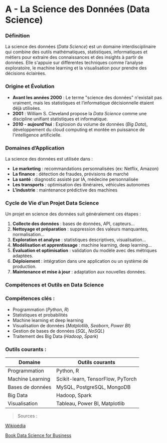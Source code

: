 # **A - La Science des Données (Data Science)**

### **Définition**

La science des données (*Data Science*) est un domaine interdisciplinaire qui combine des outils mathématiques, statistiques, informatiques et métiers pour extraire des connaissances et des insights à partir de données. Elle s'appuie sur différentes techniques comme l’analyse exploratoire, le machine learning et la visualisation pour prendre des décisions éclairées.

### **Origine et Évolution**

- **Avant les années 2000** : Le terme "science des données" n'existait pas vraiment, mais les statistiques et l’informatique décisionnelle étaient déjà utilisées.
- **2001** : William S. Cleveland propose la *Data Science* comme une discipline unifiant statistiques et informatique.
- **2010 - aujourd'hui** : Explosion du volume de données (*Big Data*), développement du cloud computing et montée en puissance de l'intelligence artificielle.

### **Domaines d’Application**

La science des données est utilisée dans :

- **Le marketing** : recommandations personnalisées (ex: Netflix, Amazon)
- **La finance** : détection de fraudes, prévisions de marché
- **La santé** : diagnostic assisté par IA, médecine personnalisée
- **Les transports** : optimisation des itinéraires, véhicules autonomes
- **L’industrie** : maintenance prédictive des machines

### **Cycle de Vie d’un Projet Data Science**

Un projet en science des données suit généralement ces étapes :

1. **Collecte des données** : bases de données, API, capteurs...
2. **Nettoyage et préparation** : suppression des valeurs manquantes, normalisation...
3. **Exploration et analyse** : statistiques descriptives, visualisation...
4. **Modélisation et apprentissage** : machine learning, deep learning...
5. **Évaluation et optimisation** : validation du modèle avec des métriques adaptées.
6. **Déploiement** : intégration dans une application ou un système de production.
7. **Maintenance et mise à jour** : adaptation aux nouvelles données.

### **Compétences et Outils en Data Science**

### **Compétences clés :**

- Programmation (*Python*, *R*)
- Statistiques et probabilités
- Machine learning et deep learning
- Visualisation de données (*Matplotlib*, *Seaborn*, *Power BI*)
- Gestion de bases de données (*SQL*, *NoSQL*)
- Traitement des Big Data (*Hadoop*, *Spark*)

### **Outils courants :**

| Domaine | Outils courants |
| --- | --- |
| Programmation | Python, R |
| Machine Learning | Scikit-learn, TensorFlow, PyTorch |
| Bases de données | MySQL, PostgreSQL, MongoDB |
| Big Data | Hadoop, Spark |
| Visualisation | Tableau, Power BI, Matplotlib |

> Sources :
> 

[Wikipédia](https://fr.wikipedia.org/wiki/Science_des_donn%C3%A9es)

[Book Data Science for Business](https://books.google.fr/books?id=4ZctAAAAQBAJ&printsec=frontcover&redir_esc=y#v=onepage&q&f=false)